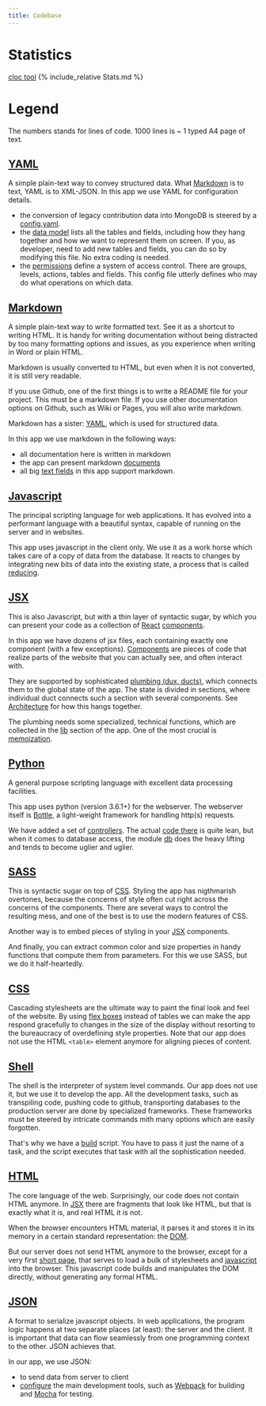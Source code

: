 ```yaml
---
title: Codebase
---
```


# Statistics

[cloc tool](https://github.com/AlDanial/cloc)
{% include_relative Stats.md %}

# Legend

The numbers stands for lines of code.
1000 lines is ~ 1 typed A4 page of text.

[YAML](http://www.yaml.org)
-----------------------------------------------------------------------------------------

A simple plain-text way to convey structured data.
What [Markdown](#markdown) is to text, YAML is to XML-JSON.
In this app we use YAML for configuration details.

* the conversion of legacy contribution data into MongoDB is steered by a 
  [config.yaml]({{site.repBase}}/static/tools/config.yaml).
* the [data model]({{site.serverBase}}/models/data.yaml) lists all the tables
  and fields, including how they hang together and how we want to represent them on screen.
  If you, as developer, need to add new tables and fields, you can do so by modifying this
  file. No extra coding is needed.
* the [permissions]({{site.serverBase}}/models/permissions.yaml) define a system of
  access control. There are groups, levels, actions, tables and fields. This config file
  utterly defines who may do what operations on which data.

[Markdown](https://guides.github.com/features/mastering-markdown/)
-----------------------------------------------------------------------------------------

A simple plain-text way to write formatted text.
See it as a shortcut to writing HTML.
It is handy for writing documentation without being distracted by too many
formatting options and issues, as you experience when writing in Word or plain HTML.

Markdown is usually converted to HTML, but even when it is not converted, it is still
very readable.

If you use Github, one of the first things is to write a README file for your project.
This must be a markdown file.
If you use other documentation options on Github, such as Wiki or Pages, you will also
write markdown.

Markdown has a sister: [YAML](#yaml), which is used for structured data.

In this app we use markdown in the following ways:

* all documentation here is written in markdown
* the app can present markdown [documents](Components#docmd)
* all big [text fields](Components#markdownarea) in this app support markdown.

[Javascript](https://developer.mozilla.org/en-US/docs/Web/JavaScript)
-----------------------------------------------------------------------------------------

The principal scripting language for web applications.
It has evolved into a performant language with a beautiful syntax, capable
of running on the server and in websites.

This app uses javascript in the client only.
We use it as a work horse which takes care of a copy of data from the database.
It reacts to changes by integrating new bits of data into the existing state,
a process that is called [reducing](Dux).

[JSX](https://facebook.github.io/react/docs/introducing-jsx.html)
-----------------------------------------------------------------------------------------

This is also Javascript, but with a thin layer of syntactic sugar, by which you
can present your code as a collection of [React](https://facebook.github.io/react/)
[components](https://facebook.github.io/react/docs/react-component.html).

In this app we have dozens of jsx files, each containing exactly one component
(with a few exceptions).
[Components](Components) are pieces of code that realize parts of the website
that you can actually see, and often interact with.

They are supported by sophisticated [plumbing (dux, ducts)](Dux),
which connects them to the global
state of the app.
The state is divided in sections, where individual duct connects such a section
with several components. See [Architecture](Architecture) for how this hangs together.

The plumbing needs some specialized, technical functions, which are collected in the
[lib](Lib) section of the app.
One of the most crucial is [memoization](Lib#memo).

[Python](https://docs.python.org/3/)
-----------------------------------------------------------------------------------------

A general purpose scripting language with excellent data processing facilities.

This app uses python (version 3.6.1+) for the webserver. The webserver itself
is [Bottle](http://bottlepy.org/docs/dev/),
a light-weight framework for handling
http(s) requests.

We have added a set of [controllers](Server).
The actual [code there]({{site.serverBase}}/controllers/controller.py) is quite lean,
but when it comes to database access, the module
[db]({{site.serverBase}}/controllers/db.py) does the heavy lifting and tends
to become uglier and uglier.

[SASS](http://sass-lang.com)
-----------------------------------------------------------------------------------------

This is syntactic sugar on top of [CSS](#css).
Styling the app has nigthmarish overtones, because the concerns of style often cut
right across the concerns of the components.
There are several ways to control the resulting mess, and one of the best is to use
the modern features of CSS.

Another way is to embed pieces of styling in your [JSX](#jsx) components.

And finally, you can extract common color and size properties in handy functions that compute
them from parameters.
For this we use SASS, but we do it half-heartedly.

[CSS](https://developer.mozilla.org/en-US/docs/Web/CSS)
-----------------------------------------------------------------------------------------

Cascading stylesheets are the ultimate way to paint the final look and feel of the website.
By using [flex boxes](http://sass-lang.com) instead of tables we can make
the app respond gracefully to changes in the size of the display without
resorting to the bureaucracy of overdefining style properties.
Note that our app does not use the HTML `<table>` element anymore for aligning pieces of content.

[Shell](https://www.gnu.org/software/bash/)
-----------------------------------------------------------------------------------------

The shell is the interpreter of system level commands. 
Our app does not use it, but we use it to develop the app.
All the development tasks, such as transpiling code, pushing code to github, transporting
databases to the production server are done by specialized frameworks.
These frameworks must be steered by intricate commands mith many options which are
easily forgotten.

That's why we have a [build]({{site.repBase}}/build.sh) script.
You have to pass it just the name of a task, and the script executes that task with all the
sophistication needed.

[HTML](https://developer.mozilla.org/en-US/docs/Web/HTML)
-----------------------------------------------------------------------------------------

The core language of the web.
Surprisingly, our code does not contain HTML anymore.
In [JSX](#jsx) there are fragments that look like HTML, but that is exactly what it is, and
real HTML it is not.

When the browser encounters HTML material, it parses it and stores it in its memory in a certain
standard representation: the [DOM](React#dom).

But our server does not send HTML anymore to the browser, except for a very first
[short page]({{site.serverBase}}/views/index.tpl),
that serves to load a bulk of stylesheets and [javascript](#javascript) into the browser.
This javascript code builds and manipulates the DOM directly, without generating any formal HTML.

[JSON](https://developer.mozilla.org/en-US/docs/Web/JavaScript/Reference/Global_Objects/JSON)
-----------------------------------------------------------------------------------------

A format to serialize javascript objects.
In web applications, the program logic happens at two separate places (at least):
the server and the client. 
It is important that data can flow seamlessly from one programming context to the other.
JSON achieves that.

In our app, we use JSON:

* to send data from server to client
* [configure]({{site.clientBase}}/webpack.config.js) the main development tools, such as
  [Webpack](https://webpack.js.org/concepts/) for building and [Mocha](https://mochajs.org) for testing.
 
